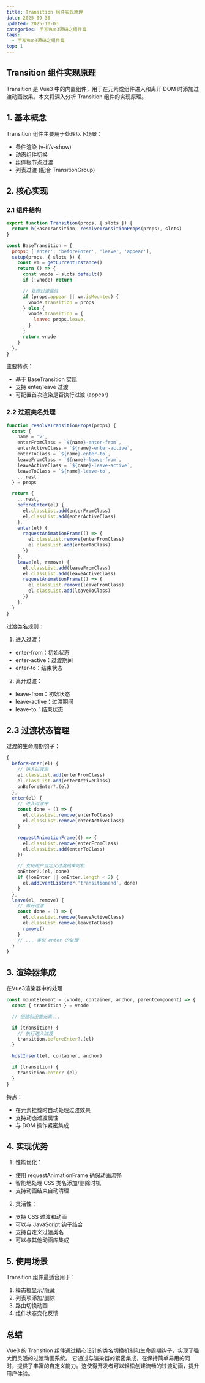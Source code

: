 ```yaml
---
title: Transition 组件实现原理
date: 2025-09-30
updated: 2025-10-03
categories: 手写Vue3源码之组件篇
tags:
  - 手写Vue3源码之组件篇
top: 1
---
```


## Transition 组件实现原理
Transition 是 Vue3 中的内置组件，用于在元素或组件进入和离开 DOM 时添加过渡动画效果。本文将深入分析 Transition 组件的实现原理。

## 1. 基本概念

Transition 组件主要用于处理以下场景：

- 条件渲染 (v-if/v-show)
- 动态组件切换
- 组件根节点过渡
- 列表过渡 (配合 TransitionGroup)

## 2. 核心实现
### 2.1 组件结构
```javascript
export function Transition(props, { slots }) {
  return h(BaseTransition, resolveTransitionProps(props), slots)
}

const BaseTransition = {
  props: ['enter', 'beforeEnter', 'leave', 'appear'],
  setup(props, { slots }) {
    const vm = getCurrentInstance()
    return () => {
      const vnode = slots.default()
      if (!vnode) return

      // 处理过渡属性
      if (props.appear || vm.isMounted) {
        vnode.transition = props
      } else {
        vnode.transition = {
          leave: props.leave,
        }
      }
      return vnode
    }
  },
}
```
主要特点：

- 基于 BaseTransition 实现
- 支持 enter/leave 过渡
- 可配置首次渲染是否执行过渡 (appear)

### 2.2 过渡类名处理
```javascript
function resolveTransitionProps(props) {
  const {
    name = 'v',
    enterFromClass = `${name}-enter-from`,
    enterActiveClass = `${name}-enter-active`,
    enterToClass = `${name}-enter-to`,
    leaveFromClass = `${name}-leave-from`,
    leaveActiveClass = `${name}-leave-active`,
    leaveToClass = `${name}-leave-to`,
    ...rest
  } = props

  return {
    ...rest,
    beforeEnter(el) {
      el.classList.add(enterFromClass)
      el.classList.add(enterActiveClass)
    },
    enter(el) {
      requestAnimationFrame(() => {
        el.classList.remove(enterFromClass)
        el.classList.add(enterToClass)
      })
    },
    leave(el, remove) {
      el.classList.add(leaveFromClass)
      el.classList.add(leaveActiveClass)
      requestAnimationFrame(() => {
        el.classList.remove(leaveFromClass)
        el.classList.add(leaveToClass)
      })
    },
  }
}
```
过渡类名规则：

1. 进入过渡：

- enter-from：初始状态
- enter-active：过渡期间
- enter-to：结束状态

2. 离开过渡：
- leave-from：初始状态
- leave-active：过渡期间
- leave-to：结束状态

## 2.3 过渡状态管理
过渡的生命周期钩子：
```javascript
{
  beforeEnter(el) {
    // 进入过渡前
    el.classList.add(enterFromClass)
    el.classList.add(enterActiveClass)
    onBeforeEnter?.(el)
  },
  enter(el) {
    // 进入过渡中
    const done = () => {
      el.classList.remove(enterToClass)
      el.classList.remove(enterActiveClass)
    }

    requestAnimationFrame(() => {
      el.classList.remove(enterFromClass)
      el.classList.add(enterToClass)
    })

    // 支持用户自定义过渡结束时机
    onEnter?.(el, done)
    if (!onEnter || onEnter.length < 2) {
      el.addEventListener('transitionend', done)
    }
  },
  leave(el, remove) {
    // 离开过渡
    const done = () => {
      el.classList.remove(leaveActiveClass)
      el.classList.remove(leaveToClass)
      remove()
    }
    // ... 类似 enter 的处理
  }
}
```

## 3. 渲染器集成
在Vue3渲染器中的处理
```javascript
const mountElement = (vnode, container, anchor, parentComponent) => {
  const { transition } = vnode

  // 创建和设置元素...

  if (transition) {
    // 执行进入过渡
    transition.beforeEnter?.(el)
  }

  hostInsert(el, container, anchor)

  if (transition) {
    transition.enter?.(el)
  }
}
```
特点：

- 在元素挂载时自动处理过渡效果
- 支持动态过渡属性
- 与 DOM 操作紧密集成

## 4. 实现优势
1. 性能优化：

- 使用 requestAnimationFrame 确保动画流畅
- 智能地处理 CSS 类名添加/删除时机
- 支持动画结束自动清理

2. 灵活性：
- 支持 CSS 过渡和动画
- 可以与 JavaScript 钩子结合
- 支持自定义过渡类名
- 可以与其他动画库集成

## 5. 使用场景
Transition 组件最适合用于：

1. 模态框显示/隐藏
2. 列表项添加/删除
3. 路由切换动画
4. 组件状态变化反馈

## 总结
Vue3 的 Transition 组件通过精心设计的类名切换机制和生命周期钩子，实现了强大而灵活的过渡动画系统。
它通过与渲染器的紧密集成，在保持简单易用的同时，提供了丰富的自定义能力。这使得开发者可以轻松创建流畅的过渡动画，提升用户体验。
